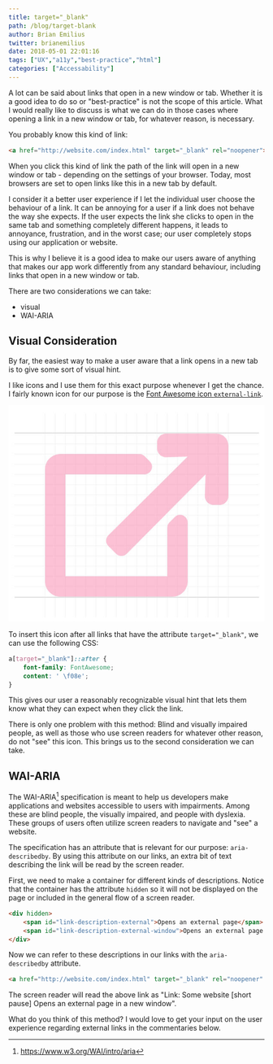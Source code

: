 ```yaml
---
title: target="_blank"
path: /blog/target-blank
author: Brian Emilius
twitter: brianemilius
date: 2018-05-01 22:01:16
tags: ["UX","a11y","best-practice","html"]
categories: ["Accessability"]
---
```

A lot can be said about links that open in a new window or tab. Whether it is a good idea to do so or "best-practice" is not the scope of this article. What I would really like to discuss is what we can do in those cases where opening a link in a new window or tab, for whatever reason, is necessary.

You probably know this kind of link:

```html
<a href="http://website.com/index.html" target="_blank" rel="noopener">Some website</a>
```

When you click this kind of link the path of the link will open in a new window or tab - depending on the settings of your browser. Today, most browsers are set to open links like this in a new tab by default.

I consider it a better user experience if I let the individual user choose the behaviour of a link. It can be annoying for a user if a link does not behave the way she expects. If the user expects the link she clicks to open in the same tab and something completely different happens, it leads to annoyance, frustration, and in the worst case; our user completely stops using our application or website.

This is why I believe it is a good idea to make our users aware of anything that makes our app work differently from any standard behaviour, including links that open in a new window or tab.

There are two considerations we can take:
* visual
* WAI-ARIA

## Visual Consideration
By far, the easiest way to make a user aware that a link opens in a new tab is to give some sort of visual hint.

I like icons and I use them for this exact purpose whenever I get the chance. I fairly known icon for our purpose is the [Font Awesome icon `external-link`](https://fontawesome.com/icons/external-link?style=solid).

![external-link ikon](../images/external-link.jpg)

To insert this icon after all links that have the attribute `target="_blank"`, we can use the following CSS:

```css
a[target="_blank"]::after {
    font-family: FontAwesome;
    content: ' \f08e';
}
```

This gives our user a reasonably recognizable visual hint that lets them know what they can expect when they click the link.

There is only one problem with this method: Blind and visually impaired people, as well as those who use screen readers for whatever other reason, do not "see" this icon. This brings us to the second consideration we can take.

## WAI-ARIA
The WAI-ARIA[^1] specification is meant to help us developers make applications and websites accessible to users with impairments. Among these are blind people, the visually impaired, and people with dyslexia. These groups of users often utilize screen readers to navigate and "see" a website.

The specification has an attribute that is relevant for our purpose: `aria-describedby`. By using this attribute on our links, an extra bit of text describing the link will be read by the screen reader.

First, we need to make a container for different kinds of descriptions. Notice that the container has the attribute `hidden` so it will not be displayed on the page or included in the general flow of a screen reader.

```html
<div hidden>
    <span id="link-description-external">Opens an external page</span>
    <span id="link-description-external-window">Opens an external page in a new window</span>
</div>
```

Now we can refer to these descriptions in our links with the `aria-describedby` attribute.

```html
<a href="http://website.com/index.html" target="_blank" rel="noopener" aria-describedby="link-description-external-window">Some website</a>
```

The screen reader will read the above link as "Link: Some website [short pause] Opens an external page in a new window".

What do you think of this method? I would love to get your input on the user experience regarding external links in the commentaries below.

[^1]: https://www.w3.org/WAI/intro/aria